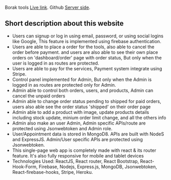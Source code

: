 Borak tools [Live link](https://borak-tools.web.app/).
Github [Server side](https://github.com/asadjulhas/Manufacturer-E-Commerce-Management/).

## Short description about this website


* Users can signup or log in using email, password, or using social logins like Google, This feature is implemented using firebase authentication.
* Users are able to place a order for the tools, also able to cancel the order before payment. and users are also able to see their own place orders on 'dashboard/order' page with order status, But only when the user is logged in as routes are protected.
* Users are able to pay for the services, Payment system integrate using Stripe.
* Control panel implemented for Admin, But only when the Admin is logged in as routes are protected only for Admin. 
* Admin able to control both orders, users, and products, Admin can cancel the unpaid orders
* Admin able to change order status pending to shipped for paid orders, users also able see the order status 'shipped' on their order page
* Admin able to add a product with image, update products details including stock update, minium order limit change, and all the others info
* Admin also make an user Admin, Admin specific APIs/route are protected using Jsonwebtoken and Admin role.
* User/Appointment data is stored in MongoD8. APIs are built with NodeS and ExpressJS. Admin/User specific APIs are protected using Jsonwebtoken.
* This single-page web app is completely made with react & its router feature. It's also fully responsive for mobile and tablet devices
* Technologies Used: ReactJS, React router, React Bootstrap, React-Hook-Form, Firebase, Nodejs, Express.js, MongoDB, Jsonwebtoken, React-firebase-hooks, Stripe, Heroku.
